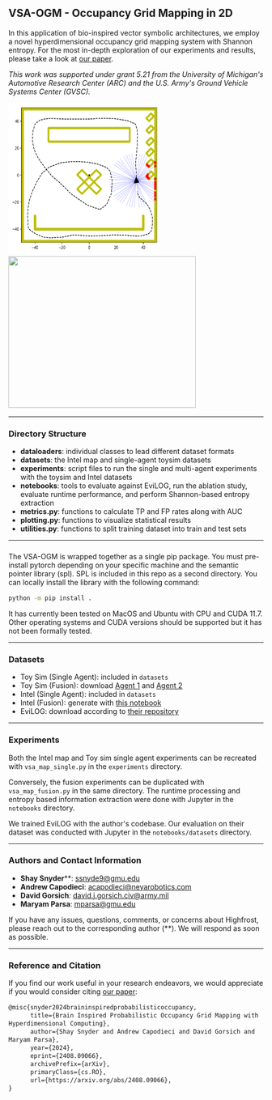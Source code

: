 ## VSA-OGM - Occupancy Grid Mapping in 2D

In this application of bio-inspired vector symbolic architectures, we employ a novel hyperdimensional occupancy grid mapping system with Shannon entropy. For the most in-depth exploration of our experiments and results, please take a look at [our paper](.).

*This work was supported under grant 5.21 from the University of Michigan's Automotive Research Center (ARC) and the U.S. Army's Ground Vehicle Systems Center (GVSC).* 

<img src="./assets/toy-sim.gif" width="300" height="300"/> <img src="./assets/vsa-toysim-crop.gif" width="370" height="300" />

---

### Directory Structure

- **dataloaders**: individual classes to lead different dataset formats
- **datasets**: the Intel map and single-agent toysim datasets
- **experiments**: script files to run the single and multi-agent experiments with the toysim and Intel datasets
- **notebooks**: tools to evaluate against EviLOG, run the ablation study, evaluate runtime performance, and perform Shannon-based entropy extraction
- **metrics.py**: functions to calculate TP and FP rates along with AUC
- **plotting.py**: functions to visualize statistical results
- **utilities.py**: functions to split training dataset into train and test sets

---

###

The VSA-OGM is wrapped together as a single pip package. You must pre-install pytorch depending on your specific machine and the semantic pointer library (spl). SPL is included in this repo as a second directory. You can locally install the library with the following command:

```bash
python -m pip install .
```

It has currently been tested on MacOS and Ubuntu with CPU and CUDA 11.7. Other operating systems and CUDA versions should be supported but it has not been formally tested.

---

### Datasets

- Toy Sim (Single Agent): included in `datasets`
- Toy Sim (Fusion): download [Agent 1](https://gmuedu-my.sharepoint.com/:u:/g/personal/ssnyde9_gmu_edu/EVNScsJma1lMpQmTgLmBmBoBaVgLRgwrIcVRiWLAOtHiqA?e=GrE7eq) and [Agent 2](https://gmuedu-my.sharepoint.com/:u:/g/personal/ssnyde9_gmu_edu/ETE2c01yROlIkH3-gLSo7vsBIKKOt1S_fgdVfthFgEgW3Q?e=aEAXiM)
- Intel (Single Agent): included in `datasets`
- Intel (Fusion): generate with [this notebook](./notebooks/datasets/intel_map_fusion_data.ipynb)
- EviLOG: download according to [their repository](https://github.com/ika-rwth-aachen/EviLOG)

---

### Experiments

Both the Intel map and Toy sim single agent experiments can be recreated with `vsa_map_single.py` in the `experiments` directory.

Conversely, the fusion experiments can be duplicated with `vsa_map_fusion.py` in the same directory. The runtime processing and entropy based information extraction were done with Jupyter in the `notebooks` directory.

We trained EviLOG with the author's codebase. Our evaluation on their dataset was conducted with Jupyter in the `notebooks/datasets` directory.

---

### Authors and Contact Information

- **Shay Snyder****: [ssnyde9@gmu.edu](ssnyde9@gmu.edu)
- **Andrew Capodieci**: [acapodieci@neyarobotics.com](acapodieci@neyarobotics.com)
- **David Gorsich**: [david.j.gorsich.civ@army.mil](david.j.gorsich.civ@army.mil)
- **Maryam Parsa**: [mparsa@gmu.edu](mparsa@gmu.edu)

If you have any issues, questions, comments, or concerns about Highfrost, please reach out to the corresponding author (**). We will respond as soon as possible.

---

### Reference and Citation

If you find our work useful in your research endeavors, we would appreciate if you would consider citing [our paper](.):

```text
@misc{snyder2024braininspiredprobabilisticoccupancy,
      title={Brain Inspired Probabilistic Occupancy Grid Mapping with Hyperdimensional Computing}, 
      author={Shay Snyder and Andrew Capodieci and David Gorsich and Maryam Parsa},
      year={2024},
      eprint={2408.09066},
      archivePrefix={arXiv},
      primaryClass={cs.RO},
      url={https://arxiv.org/abs/2408.09066}, 
}
```

